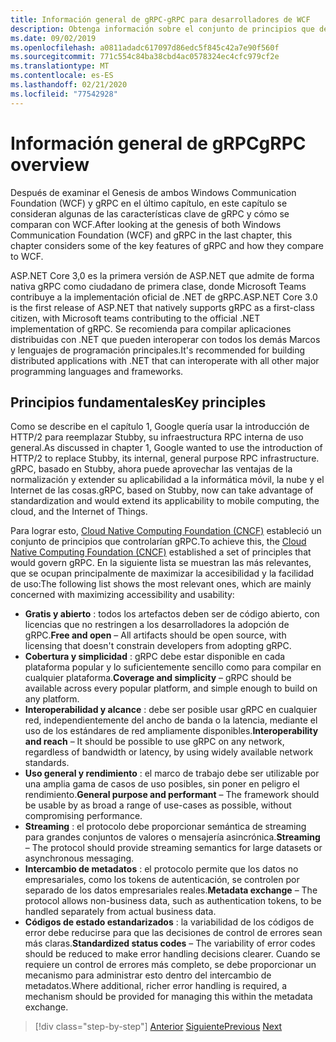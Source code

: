 ```yaml
---
title: Información general de gRPC-gRPC para desarrolladores de WCF
description: Obtenga información sobre el conjunto de principios que definen el desarrollo de gRPC.
ms.date: 09/02/2019
ms.openlocfilehash: a0811adadc617097d86edc5f845c42a7e90f560f
ms.sourcegitcommit: 771c554c84ba38cbd4ac0578324ec4cfc979cf2e
ms.translationtype: MT
ms.contentlocale: es-ES
ms.lasthandoff: 02/21/2020
ms.locfileid: "77542928"
---
```

# <a name="grpc-overview"></a><span data-ttu-id="146f1-103">Información general de gRPC</span><span class="sxs-lookup"><span data-stu-id="146f1-103">gRPC overview</span></span>

<span data-ttu-id="146f1-104">Después de examinar el Genesis de ambos Windows Communication Foundation (WCF) y gRPC en el último capítulo, en este capítulo se consideran algunas de las características clave de gRPC y cómo se comparan con WCF.</span><span class="sxs-lookup"><span data-stu-id="146f1-104">After looking at the genesis of both Windows Communication Foundation (WCF) and gRPC in the last chapter, this chapter considers some of the key features of gRPC and how they compare to WCF.</span></span>

<span data-ttu-id="146f1-105">ASP.NET Core 3,0 es la primera versión de ASP.NET que admite de forma nativa gRPC como ciudadano de primera clase, donde Microsoft Teams contribuye a la implementación oficial de .NET de gRPC.</span><span class="sxs-lookup"><span data-stu-id="146f1-105">ASP.NET Core 3.0 is the first release of ASP.NET that natively supports gRPC as a first-class citizen, with Microsoft teams contributing to the official .NET implementation of gRPC.</span></span> <span data-ttu-id="146f1-106">Se recomienda para compilar aplicaciones distribuidas con .NET que pueden interoperar con todos los demás Marcos y lenguajes de programación principales.</span><span class="sxs-lookup"><span data-stu-id="146f1-106">It's recommended for building distributed applications with .NET that can interoperate with all other major programming languages and frameworks.</span></span>

## <a name="key-principles"></a><span data-ttu-id="146f1-107">Principios fundamentales</span><span class="sxs-lookup"><span data-stu-id="146f1-107">Key principles</span></span>

<span data-ttu-id="146f1-108">Como se describe en el capítulo 1, Google quería usar la introducción de HTTP/2 para reemplazar Stubby, su infraestructura RPC interna de uso general.</span><span class="sxs-lookup"><span data-stu-id="146f1-108">As discussed in chapter 1, Google wanted to use the introduction of HTTP/2 to replace Stubby, its internal, general purpose RPC infrastructure.</span></span> <span data-ttu-id="146f1-109">gRPC, basado en Stubby, ahora puede aprovechar las ventajas de la normalización y extender su aplicabilidad a la informática móvil, la nube y el Internet de las cosas.</span><span class="sxs-lookup"><span data-stu-id="146f1-109">gRPC, based on Stubby, now can take advantage of standardization and would extend its applicability to mobile computing, the cloud, and the Internet of Things.</span></span>

<span data-ttu-id="146f1-110">Para lograr esto, [Cloud Native Computing Foundation (CNCF)](https://www.cncf.io/) estableció un conjunto de principios que controlarían gRPC.</span><span class="sxs-lookup"><span data-stu-id="146f1-110">To achieve this, the [Cloud Native Computing Foundation (CNCF)](https://www.cncf.io/) established a set of principles that would govern gRPC.</span></span> <span data-ttu-id="146f1-111">En la siguiente lista se muestran las más relevantes, que se ocupan principalmente de maximizar la accesibilidad y la facilidad de uso:</span><span class="sxs-lookup"><span data-stu-id="146f1-111">The following list shows the most relevant ones, which are mainly concerned with maximizing accessibility and usability:</span></span>

- <span data-ttu-id="146f1-112">**Gratis y abierto** : todos los artefactos deben ser de código abierto, con licencias que no restringen a los desarrolladores la adopción de gRPC.</span><span class="sxs-lookup"><span data-stu-id="146f1-112">**Free and open** – All artifacts should be open source, with licensing that doesn't constrain developers from adopting gRPC.</span></span>
- <span data-ttu-id="146f1-113">**Cobertura y simplicidad** : gRPC debe estar disponible en cada plataforma popular y lo suficientemente sencillo como para compilar en cualquier plataforma.</span><span class="sxs-lookup"><span data-stu-id="146f1-113">**Coverage and simplicity** – gRPC should be available across every popular platform, and simple enough to build on any platform.</span></span>
- <span data-ttu-id="146f1-114">**Interoperabilidad y alcance** : debe ser posible usar gRPC en cualquier red, independientemente del ancho de banda o la latencia, mediante el uso de los estándares de red ampliamente disponibles.</span><span class="sxs-lookup"><span data-stu-id="146f1-114">**Interoperability and reach** – It should be possible to use gRPC on any network, regardless of bandwidth or latency, by using widely available network standards.</span></span>
- <span data-ttu-id="146f1-115">**Uso general y rendimiento** : el marco de trabajo debe ser utilizable por una amplia gama de casos de uso posibles, sin poner en peligro el rendimiento.</span><span class="sxs-lookup"><span data-stu-id="146f1-115">**General purpose and performant** – The framework should be usable by as broad a range of use-cases as possible, without compromising performance.</span></span>
- <span data-ttu-id="146f1-116">**Streaming** : el protocolo debe proporcionar semántica de streaming para grandes conjuntos de valores o mensajería asincrónica.</span><span class="sxs-lookup"><span data-stu-id="146f1-116">**Streaming** – The protocol should provide streaming semantics for large datasets or asynchronous messaging.</span></span>
- <span data-ttu-id="146f1-117">**Intercambio de metadatos** : el protocolo permite que los datos no empresariales, como los tokens de autenticación, se controlen por separado de los datos empresariales reales.</span><span class="sxs-lookup"><span data-stu-id="146f1-117">**Metadata exchange** – The protocol allows non-business data, such as authentication tokens, to be handled separately from actual business data.</span></span>
- <span data-ttu-id="146f1-118">**Códigos de estado estandarizados** : la variabilidad de los códigos de error debe reducirse para que las decisiones de control de errores sean más claras.</span><span class="sxs-lookup"><span data-stu-id="146f1-118">**Standardized status codes** – The variability of error codes should be reduced to make error handling decisions clearer.</span></span> <span data-ttu-id="146f1-119">Cuando se requiere un control de errores más completo, se debe proporcionar un mecanismo para administrar esto dentro del intercambio de metadatos.</span><span class="sxs-lookup"><span data-stu-id="146f1-119">Where additional, richer error handling is required, a mechanism should be provided for managing this within the metadata exchange.</span></span>

>[!div class="step-by-step"]
><span data-ttu-id="146f1-120">[Anterior](introduction.md)
>[Siguiente](approach.md)</span><span class="sxs-lookup"><span data-stu-id="146f1-120">[Previous](introduction.md)
[Next](approach.md)</span></span>
